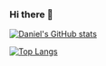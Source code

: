 ### Hi there 👋


[![Daniel's GitHub stats](https://github-readme-stats.vercel.app/api?username=DanielBustillos&count_private=true&show_icons=true&show_icons=true)
](https://github.com/anuraghazra/github-readme-stats)

[![Top Langs](https://github-readme-stats.vercel.app/api/top-langs/?username=DanielBustillos&count_private=true&show_icons=true&show_icons=true)](https://github.com/anuraghazra/github-readme-stats)

<!--
**DanielBustillos/DanielBustillos** is a ✨ _special_ ✨ repository because its `README.md` (this file) appears on your GitHub profile.

Here are some ideas to get you started:

- 🔭 I’m currently working on ...
- 🌱 I’m currently learning ...
- 👯 I’m looking to collaborate on ...
- 🤔 I’m looking for help with ...
- 💬 Ask me about ...
- 📫 How to reach me: ...
- 😄 Pronouns: ...
- ⚡ Fun fact: ...
-->
